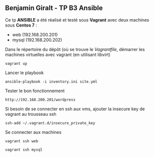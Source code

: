 ## Benjamin Giralt - TP B3 Ansible

Ce tp **ANSIBLE** a été réalisé et testé sous **Vagrant**  avec deux machines sous **Centos 7** :
* web (192.168.200.201)
* mysql (192.168.200.202)

Dans le répertoire du dépôt (où se trouve le *Vagrantfile*, démarrer les machines virtuelles avec vagrant (en utilisant libvirt)
```
vagrant up
```

Lancer le playbook
```
ansible-playbook -i inventory.ini site.yml
```

Tester le bon fonctionnement
```
http://192.168.200.201/wordpress
```

Si besoin de se connecter en ssh aux vms, ajouter la insecure key de vagrant au trousseau ssh
```
ssh-add ~/.vagrant.d/insecure_private_key
```

Se connecter aux machines
```
vagrant ssh web
```
```
vagrant ssh mysql
```